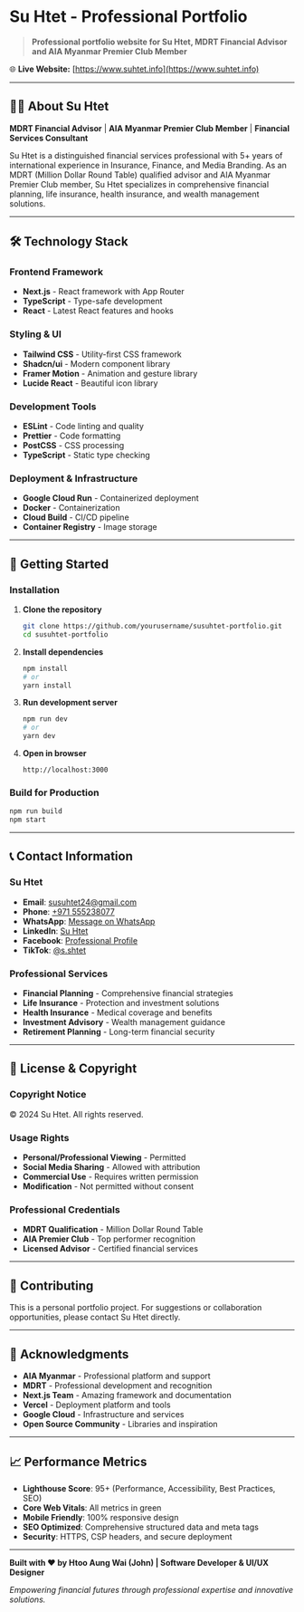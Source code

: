 # Su Htet - Professional Portfolio

> **Professional portfolio website for Su Htet, MDRT Financial Advisor and AIA Myanmar Premier Club Member**

🌐 **Live Website:** [https://www.suhtet.info](https://www.suhtet.info)

---

## 👨‍💼 About Su Htet

**MDRT Financial Advisor** | **AIA Myanmar Premier Club Member** | **Financial Services Consultant**

Su Htet is a distinguished financial services professional with 5+ years of international experience in Insurance, Finance, and Media Branding. As an MDRT (Million Dollar Round Table) qualified advisor and AIA Myanmar Premier Club member, Su Htet specializes in comprehensive financial planning, life insurance, health insurance, and wealth management solutions.

---

## 🛠️ Technology Stack

### **Frontend Framework**

-   **Next.js** - React framework with App Router
-   **TypeScript** - Type-safe development
-   **React** - Latest React features and hooks

### **Styling & UI**

-   **Tailwind CSS** - Utility-first CSS framework
-   **Shadcn/ui** - Modern component library
-   **Framer Motion** - Animation and gesture library
-   **Lucide React** - Beautiful icon library

### **Development Tools**

-   **ESLint** - Code linting and quality
-   **Prettier** - Code formatting
-   **PostCSS** - CSS processing
-   **TypeScript** - Static type checking

### **Deployment & Infrastructure**

-   **Google Cloud Run** - Containerized deployment
-   **Docker** - Containerization
-   **Cloud Build** - CI/CD pipeline
-   **Container Registry** - Image storage

---

## 🚀 Getting Started

### **Installation**

1. **Clone the repository**

    ```bash
    git clone https://github.com/yourusername/susuhtet-portfolio.git
    cd susuhtet-portfolio
    ```

2. **Install dependencies**

    ```bash
    npm install
    # or
    yarn install
    ```

3. **Run development server**

    ```bash
    npm run dev
    # or
    yarn dev
    ```

4. **Open in browser**
    ```
    http://localhost:3000
    ```

### **Build for Production**

```bash
npm run build
npm start
```

---

## 📞 Contact Information

### **Su Htet**

-   **Email**: [susuhtet24@gmail.com](mailto:susuhtet24@gmail.com)
-   **Phone**: [+971 555238077](tel:+971555238077)
-   **WhatsApp**: [Message on WhatsApp](https://wa.me/971555238077)
-   **LinkedIn**: [Su Htet](http://linkedin.com/in/su-su-htet-0837b0169)
-   **Facebook**: [Professional Profile](https://www.facebook.com/profile.php?id=61553978257502)
-   **TikTok**: [@s.shtet](https://www.tiktok.com/@s.shtet?_t=ZS-908zKMda5Wn&_r=1)

### **Professional Services**

-   **Financial Planning** - Comprehensive financial strategies
-   **Life Insurance** - Protection and investment solutions
-   **Health Insurance** - Medical coverage and benefits
-   **Investment Advisory** - Wealth management guidance
-   **Retirement Planning** - Long-term financial security

---

## 📄 License & Copyright

### **Copyright Notice**

© 2024 Su Htet. All rights reserved.

### **Usage Rights**

-   **Personal/Professional Viewing** - Permitted
-   **Social Media Sharing** - Allowed with attribution
-   **Commercial Use** - Requires written permission
-   **Modification** - Not permitted without consent

### **Professional Credentials**

-   **MDRT Qualification** - Million Dollar Round Table
-   **AIA Premier Club** - Top performer recognition
-   **Licensed Advisor** - Certified financial services

---

## 🤝 Contributing

This is a personal portfolio project. For suggestions or collaboration opportunities, please contact Su Htet directly.

---

## 🙏 Acknowledgments

-   **AIA Myanmar** - Professional platform and support
-   **MDRT** - Professional development and recognition
-   **Next.js Team** - Amazing framework and documentation
-   **Vercel** - Deployment platform and tools
-   **Google Cloud** - Infrastructure and services
-   **Open Source Community** - Libraries and inspiration

---

## 📈 Performance Metrics

-   **Lighthouse Score**: 95+ (Performance, Accessibility, Best Practices, SEO)
-   **Core Web Vitals**: All metrics in green
-   **Mobile Friendly**: 100% responsive design
-   **SEO Optimized**: Comprehensive structured data and meta tags
-   **Security**: HTTPS, CSP headers, and secure deployment

---

**Built with ❤️ by Htoo Aung Wai (John) | Software Developer & UI/UX Designer**

_Empowering financial futures through professional expertise and innovative solutions._
